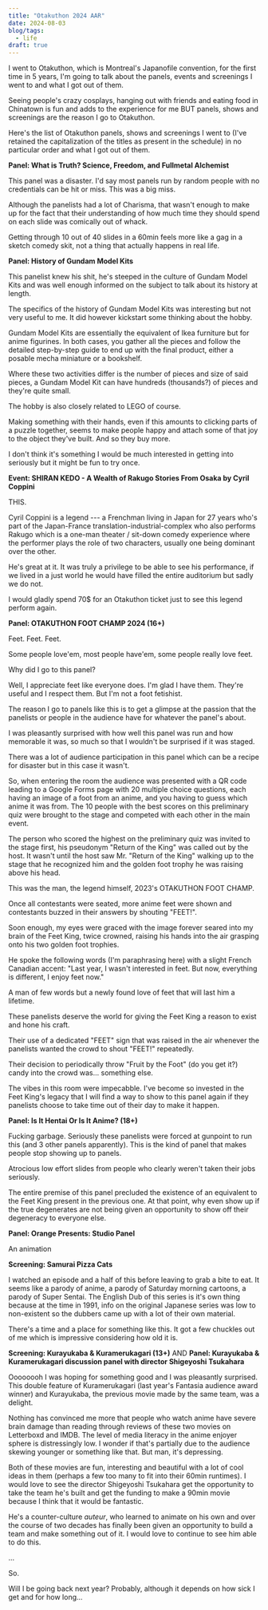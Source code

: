 ```yaml
---
title: "Otakuthon 2024 AAR"
date: 2024-08-03
blog/tags:
  - life
draft: true
---
```


I went to Otakuthon, which is Montreal's Japanofile convention, for the first time in 5 years, I'm going to talk about the panels, events and screenings I went to and what I got out of them.

<!--more-->

Seeing people's crazy cosplays, hanging out with friends and eating food in Chinatown is fun and adds to the experience for me BUT panels, shows and screenings are the reason I go to Otakuthon.  

Here's the list of Otakuthon panels, shows and screenings I went to (I've retained the capitalization of the titles as present in the schedule) in no particular order and what I got out of them.

**Panel: What is Truth? Science, Freedom, and Fullmetal Alchemist**

This panel was a disaster. I'd say most panels run by random people with no credentials can be hit or miss. This was a big miss.

Although the panelists had a lot of Charisma, that wasn't enough to make up for the fact that their understanding of how much time they should spend on each slide was comically out of whack.

Getting through 10 out of 40 slides in a 60min feels more like a gag in a sketch comedy skit, not a thing that actually happens in real life.

**Panel: History of Gundam Model Kits**

This panelist knew his shit, he's steeped in the culture of Gundam Model Kits and was well enough informed on the subject to talk about its history at length.

The specifics of the history of Gundam Model Kits was interesting but not very useful to me. It did however kickstart some thinking about the hobby.

Gundam Model Kits are essentially the equivalent of Ikea furniture but for anime figurines. In both cases, you gather all the pieces and follow the detailed step-by-step guide to end up with the final product, either a posable mecha miniature or a bookshelf.

Where these two activities differ is the number of pieces and size of said pieces, a Gundam Model Kit can have hundreds (thousands?) of pieces and they're quite small.

The hobby is also closely related to LEGO of course.

Making something with their hands, even if this amounts to clicking parts of a puzzle together, seems to make people happy and attach some of that joy to the object they've built. And so they buy more.

I don't think it's something I would be much interested in getting into seriously but it might be fun to try once. 

**Event: SHIRAN KEDO - A Wealth of Rakugo Stories From Osaka by Cyril Coppini**

THIS.

Cyril Coppini is a legend --- a Frenchman living in Japan for 27 years who's part of the Japan-France translation-industrial-complex who also performs Rakugo which is a one-man theater / sit-down comedy experience where the performer plays the role of two characters, usually one being dominant over the other.

He's great at it. It was truly a privilege to be able to see his performance, if we lived in a just world he would have filled the entire auditorium but sadly we do not.

I would gladly spend 70$ for an Otakuthon ticket just to see this legend perform again.

**Panel: OTAKUTHON FOOT CHAMP 2024 (16+)**

Feet. Feet. Feet.

Some people love'em, most people have'em, some people really love feet.

Why did I go to this panel?

Well, I appreciate feet like everyone does. I'm glad I have them. They're useful and I respect them. But I'm not a foot fetishist.

The reason I go to panels like this is to get a glimpse at the passion that the panelists or people in the audience have for whatever the panel's about.

I was pleasantly surprised with how well this panel was run and how memorable it was, so much so that I wouldn't be surprised if it was staged.

There was a lot of audience participation in this panel which can be a recipe for disaster but in this case it wasn't.

So, when entering the room the audience was presented with a QR code leading to a Google Forms page with 20 multiple choice questions, each having an image of a foot from an anime, and you having to guess which anime it was from. The 10 people with the best scores on this preliminary quiz were brought to the stage and competed with each other in the main event.

The person who scored the highest on the preliminary quiz was invited to the stage first, his pseudonym "Return of the King" was called out by the host. It wasn't until the host saw Mr. "Return of the King" walking up to the stage that he recognized him and the golden foot trophy he was raising above his head.

This was the man, the legend himself, 2023's OTAKUTHON FOOT CHAMP.

Once all contestants were seated, more anime feet were shown and contestants buzzed in their answers by shouting "FEET!".

Soon enough, my eyes were graced with the image forever seared into my brain of the Feet King, twice crowned, raising his hands into the air grasping onto his two golden foot trophies.

He spoke the following words (I'm paraphrasing here) with a slight French Canadian accent: "Last year, I wasn't interested in feet. But now, everything is different, I enjoy feet now."

A man of few words but a newly found love of feet that will last him a lifetime.

These panelists deserve the world for giving the Feet King a reason to exist and hone his craft.

Their use of a dedicated "FEET" sign that was raised in the air whenever the panelists wanted the crowd to shout "FEET!" repeatedly.

Their decision to periodically throw "Fruit by the Foot" (do you get it?) candy into the crowd was... something else.

The vibes in this room were impecabble. I've become so invested in the Feet King's legacy that I will find a way to show to this panel again if they panelists choose to take time out of their day to make it happen.

**Panel: Is It Hentai Or Is It Anime? (18+)**

Fucking garbage. Seriously these panelists were forced at gunpoint to run this (and 3 other panels apparently). This is the kind of panel that makes people stop showing up to panels.

Atrocious low effort slides from people who clearly weren't taken their jobs seriously.

The entire premise of this panel precluded the existence of an equivalent to the Feet King present in the previous one. At that point, why even show up if the true degenerates are not being given an opportunity to show off their degeneracy to everyone else.

**Panel: Orange Presents: Studio Panel**

An animation

**Screening: Samurai Pizza Cats**

I watched an episode and a half of this before leaving to grab a bite to eat. It seems like a parody of anime, a parody of Saturday morning cartoons, a parody of Super Sentai. The English Dub of this series is it's own thing because at the time in 1991, info on the original Japanese series was low to non-existent so the dubbers came up with a lot of their own material.  

There's a time and a place for something like this. It got a few chuckles out of me which is impressive considering how old it is.

**Screening: Kurayukaba & Kuramerukagari (13+)** AND **Panel: Kurayukaba & Kuramerukagari discussion panel with director Shigeyoshi Tsukahara**

Oooooooh I was hoping for something good and I was pleasantly surprised. This double feature of Kuramerukagari (last year's Fantasia audience award winner) and Kurayukaba, the previous movie made by the same team, was a delight.

Nothing has convinced me more that people who watch anime have severe brain damage than reading through reviews of these two movies on Letterboxd and IMDB. The level of media literacy in the anime enjoyer sphere is distressingly low. I wonder if that's partially due to the audience skewing younger or something like that. But man, it's depressing.

Both of these movies are fun, interesting and beautiful with a lot of cool ideas in them (perhaps a few too many to fit into their 60min runtimes). I would love to see the director Shigeyoshi Tsukahara get the opportunity to take the team he's built and get the funding to make a 90min movie because I think that it would be fantastic.

He's a counter-culture *auteur*, who learned to animate on his own and over the course of two decades has finally been given an opportunity to build a team and make something out of it. I would love to continue to see him able to do this.


...

So.

Will I be going back next year? Probably, although it depends on how sick I get and for how long...